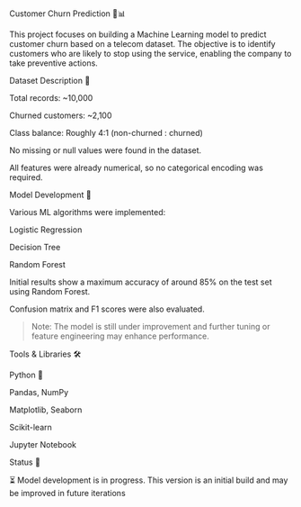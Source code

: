 Customer Churn Prediction 🧠📊

This project focuses on building a Machine Learning model to predict customer churn based on a telecom dataset. The objective is to identify customers who are likely to stop using the service, enabling the company to take preventive actions.

Dataset Description 📁

Total records: ~10,000

Churned customers: ~2,100

Class balance: Roughly 4:1 (non-churned : churned)

No missing or null values were found in the dataset.

All features were already numerical, so no categorical encoding was required.


Model Development 🔧

Various ML algorithms were implemented:

Logistic Regression

Decision Tree

Random Forest


Initial results show a maximum accuracy of around 85% on the test set using Random Forest.

Confusion matrix and F1 scores were also evaluated.


> Note: The model is still under improvement and further tuning or feature engineering may enhance performance.



Tools & Libraries 🛠

Python 🐍

Pandas, NumPy

Matplotlib, Seaborn

Scikit-learn

Jupyter Notebook


Status 📌

⏳ Model development is in progress. This version is an initial build and may be improved in future iterations
